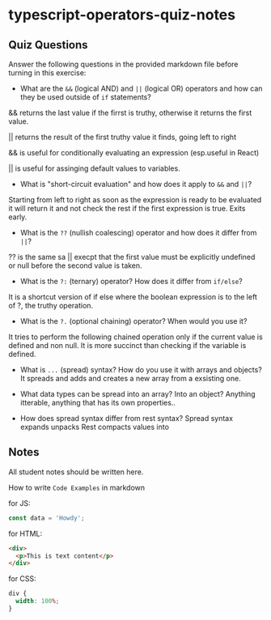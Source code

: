 # typescript-operators-quiz-notes

## Quiz Questions

Answer the following questions in the provided markdown file before turning in this exercise:

- What are the `&&` (logical AND) and `||` (logical OR) operators and how can they be used outside of `if` statements?

&& returns the last value if the firrst is truthy, otherwise it returns the first value.

|| returns the result of the first truthy value it finds, going left to right

&& is useful for conditionally evaluating an expression (esp.useful in React)

|| is useful for assinging default values to variables.

- What is "short-circuit evaluation" and how does it apply to `&&` and `||`?

Starting from left to right as soon as the expression is ready to be evaluated it will return it and not check the rest if the first expression is true. Exits early.

- What is the `??` (nullish coalescing) operator and how does it differ from `||`?

?? is the same sa || execpt that the first value must be explicitly undefined or null before the second value is taken.

- What is the `?:` (ternary) operator? How does it differ from `if/else`?

It is a shortcut version of if else where the boolean expression is to the left of ?, the truthy operation.

- What is the `?.` (optional chaining) operator? When would you use it?

It tries to perform the following chained operation only if the current value is defined and non null. It is more succinct than checking if the variable is defined.

- What is `...` (spread) syntax? How do you use it with arrays and objects?
  It spreads and adds and creates a new array from a exsisting one.

- What data types can be spread into an array? Into an object?
  Anything itterable, anything that has its own properties..

- How does spread syntax differ from rest syntax?
  Spread syntax expands unpacks
  Rest compacts values into

## Notes

All student notes should be written here.

How to write `Code Examples` in markdown

for JS:

```js
const data = 'Howdy';
```

for HTML:

```html
<div>
  <p>This is text content</p>
</div>
```

for CSS:

```css
div {
  width: 100%;
}
```
